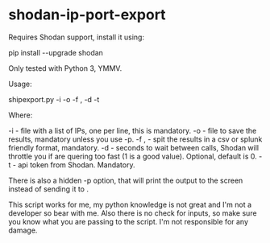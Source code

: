 #  shodan-ip-port-export

Requires Shodan support, install it using:

pip install --upgrade shodan

Only tested with Python 3, YMMV.


Usage:

shipexport.py -i <inputfile> -o <outputfile> -f <csv>,<splunk> -d <delay> -t <shodan-api-token>

Where:

-i <inputfile> - file with a list of IPs, one per line, this is mandatory.
-o <outputfile> - file to save the results, mandatory unless you use -p.
-f <csv>,<splunk> - spit the results in a csv or splunk friendly format, mandatory.
-d <delay> - seconds to wait between calls, Shodan will throttle you if are quering too fast (1 is a good value). Optional, default is 0.
-t <shodan-api-toke> - api token from Shodan. Mandatory.

There is also a hidden -p option, that will print the output to the screen instead of sending it to <outputfile>.

This script works for me, my python knowledge is not great and I'm not a developer so bear with me. Also there is no check for inputs, so make sure you know
what you are passing to the script. I'm not responsible for any damage.
